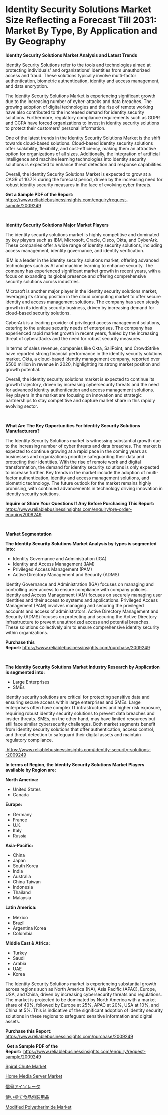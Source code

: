 <p><h1>Identity Security Solutions Market Size Reflecting a Forecast Till 2031: Market By Type, By Application and By Geography</h1></p><p><strong>Identity Security Solutions Market Analysis and Latest Trends</strong></p>
<p><p>Identity Security Solutions refer to the tools and technologies aimed at protecting individuals' and organizations' identities from unauthorized access and fraud. These solutions typically involve multi-factor authentication, biometric authentication, identity and access management, and data encryption.</p><p>The Identity Security Solutions Market is experiencing significant growth due to the increasing number of cyber-attacks and data breaches. The growing adoption of digital technologies and the rise of remote working have also contributed to the increased demand for identity security solutions. Furthermore, regulatory compliance requirements such as GDPR and CCPA have forced organizations to invest in identity security solutions to protect their customers' personal information.</p><p>One of the latest trends in the Identity Security Solutions Market is the shift towards cloud-based solutions. Cloud-based identity security solutions offer scalability, flexibility, and cost-efficiency, making them an attractive option for organizations of all sizes. Additionally, the integration of artificial intelligence and machine learning technologies into identity security solutions is expected to enhance threat detection and response capabilities.</p><p>Overall, the Identity Security Solutions Market is expected to grow at a CAGR of 10.7% during the forecast period, driven by the increasing need for robust identity security measures in the face of evolving cyber threats.</p></p>
<p><strong>Get a Sample PDF of the Report:&nbsp;</strong> <a href="https://www.reliablebusinessinsights.com/enquiry/request-sample/2009249">https://www.reliablebusinessinsights.com/enquiry/request-sample/2009249</a></p>
<p>&nbsp;</p>
<p><strong>Identity Security Solutions Major Market Players</strong></p>
<p><p>The identity security solutions market is highly competitive and dominated by key players such as IBM, Microsoft, Oracle, Cisco, Okta, and CyberArk. These companies offer a wide range of identity security solutions, including access management, identity governance, and identity verification.</p><p>IBM is a leader in the identity security solutions market, offering advanced technologies such as AI and machine learning to enhance security. The company has experienced significant market growth in recent years, with a focus on expanding its global presence and offering comprehensive security solutions across industries.</p><p>Microsoft is another major player in the identity security solutions market, leveraging its strong position in the cloud computing market to offer secure identity and access management solutions. The company has seen steady growth in its identity security business, driven by increasing demand for cloud-based security solutions.</p><p>CyberArk is a leading provider of privileged access management solutions, catering to the unique security needs of enterprises. The company has experienced rapid market growth in recent years, fueled by the increasing threat of cyberattacks and the need for robust security measures.</p><p>In terms of sales revenue, companies like Okta, SailPoint, and CrowdStrike have reported strong financial performance in the identity security solutions market. Okta, a cloud-based identity management company, reported over $500 million in revenue in 2020, highlighting its strong market position and growth potential.</p><p>Overall, the identity security solutions market is expected to continue its growth trajectory, driven by increasing cybersecurity threats and the need for advanced identity authentication and access management solutions. Key players in the market are focusing on innovation and strategic partnerships to stay competitive and capture market share in this rapidly evolving sector.</p></p>
<p>&nbsp;</p>
<p><strong>What Are The Key Opportunities For Identity Security Solutions Manufacturers?</strong></p>
<p><p>The Identity Security Solutions market is witnessing substantial growth due to the increasing number of cyber threats and data breaches. The market is expected to continue growing at a rapid pace in the coming years as businesses and organizations prioritize safeguarding their data and protecting their identities. With the rise of remote work and digital transformation, the demand for identity security solutions is only expected to increase further. Key trends in the market include the adoption of multi-factor authentication, identity and access management solutions, and biometric technology. The future outlook for the market remains highly promising, with continued advancements in technology driving innovation in identity security solutions.</p></p>
<p><strong>Inquire or Share Your Questions If Any Before Purchasing This Report:</strong> <a href="https://www.reliablebusinessinsights.com/enquiry/pre-order-enquiry/2009249">https://www.reliablebusinessinsights.com/enquiry/pre-order-enquiry/2009249</a></p>
<p>&nbsp;</p>
<p><strong>Market Segmentation</strong></p>
<p><strong>The Identity Security Solutions Market Analysis by types is segmented into:</strong></p>
<p><ul><li>Identity Governance and Administration (IGA)</li><li>Identity and Access Management (IAM)</li><li>Privileged Access Management (PAM)</li><li>Active Directory Management and Security (ADMS)</li></ul></p>
<p><p>Identity Governance and Administration (IGA) focuses on managing and controlling user access to ensure compliance with company policies. Identity and Access Management (IAM) focuses on securely managing user identities and their access to systems and applications. Privileged Access Management (PAM) involves managing and securing the privileged accounts and access of administrators. Active Directory Management and Security (ADMS) focuses on protecting and securing the Active Directory infrastructure to prevent unauthorized access and potential breaches. These solutions collectively aim to ensure comprehensive identity security within organizations.</p></p>
<p><strong>Purchase this Report:&nbsp;</strong><a href="https://www.reliablebusinessinsights.com/purchase/2009249">https://www.reliablebusinessinsights.com/purchase/2009249</a></p>
<p>&nbsp;</p>
<p><strong>The Identity Security Solutions Market Industry Research by Application is segmented into:</strong></p>
<p><ul><li>Large Enterprises</li><li>SMEs</li></ul></p>
<p><p>Identity security solutions are critical for protecting sensitive data and ensuring secure access within large enterprises and SMEs. Large enterprises often have complex IT infrastructures and higher risk exposure, requiring robust identity security solutions to prevent data breaches and insider threats. SMEs, on the other hand, may have limited resources but still face similar cybersecurity challenges. Both market segments benefit from identity security solutions that offer authentication, access control, and threat detection to safeguard their digital assets and maintain regulatory compliance.</p></p>
<p><a href="https://www.reliablebusinessinsights.com/identity-security-solutions-r2009249">&nbsp;https://www.reliablebusinessinsights.com/identity-security-solutions-r2009249</a></p>
<p><strong>In terms of Region, the Identity Security Solutions Market Players available by Region are:</strong></p>
<p>
    <p> <strong> North America: </strong>
        <ul>
            <li>United States</li>
            <li>Canada</li>
        </ul>
        </p> 
    <p> <strong> Europe: </strong>
        <ul>
            <li>Germany</li>
            <li>France</li>
            <li>U.K.</li>
            <li>Italy</li>
            <li>Russia</li>
        </ul>
        </p> 
    <p> <strong> Asia-Pacific: </strong>
        <ul>
            <li>China</li>
            <li>Japan</li>
            <li>South Korea</li>
            <li>India</li>
            <li>Australia</li>
            <li>China Taiwan</li>
            <li>Indonesia</li>
            <li>Thailand</li>
            <li>Malaysia</li>
        </ul>
        </p> 
    <p> <strong> Latin America: </strong>
        <ul>
            <li>Mexico</li>
            <li>Brazil</li>
            <li>Argentina Korea</li>
            <li>Colombia</li>
        </ul>
        </p> 
    <p> <strong> Middle East & Africa: </strong>
        <ul>
            <li>Turkey</li>
            <li>Saudi</li>
            <li>Arabia</li>
            <li>UAE</li>
            <li>Korea</li>
        </ul>
    </p>
    </p>
<p><p>The Identity Security Solutions market is experiencing substantial growth across regions such as North America (NA), Asia Pacific (APAC), Europe, USA, and China, driven by increasing cybersecurity threats and regulations. The market is projected to be dominated by North America with a market share of 40%, followed by Europe at 25%, APAC at 20%, USA at 10%, and China at 5%. This is indicative of the significant adoption of identity security solutions in these regions to safeguard sensitive information and digital assets.</p></p>
<p><strong>Purchase this Report: </strong><a href="https://www.reliablebusinessinsights.com/purchase/2009249">https://www.reliablebusinessinsights.com/purchase/2009249</a></p>
<p>&nbsp;<strong>Get a Sample PDF of the Report:&nbsp;&nbsp;</strong><a href="https://www.reliablebusinessinsights.com/enquiry/request-sample/2009249">https://www.reliablebusinessinsights.com/enquiry/request-sample/2009249</a></p>
<p><strong></strong></p>
<p><p><a href="https://github.com/cheribeninsig/Market-Research-Report-List-1/blob/main/spiral-chute-market.md">Spiral Chute Market</a></p><p><a href="https://github.com/bznecsdb5/Market-Research-Report-List-1/blob/main/home-media-server-market.md">Home Media Server Market</a></p><p><a href="https://github.com/dawson566/Market-Research-Report-List-2/blob/main/4734153180923.md">信号アイソレータ</a></p><p><a href="https://github.com/DeonBoer2023/Market-Research-Report-List-2/blob/main/2999681180924.md">使い捨て食品包装用品</a></p><p><a href="https://www.linkedin.com/pulse/modified-polyetherimide-market-ndash-industry-trends-forecast-1uasc">Modified Polyetherimide Market</a></p></p>